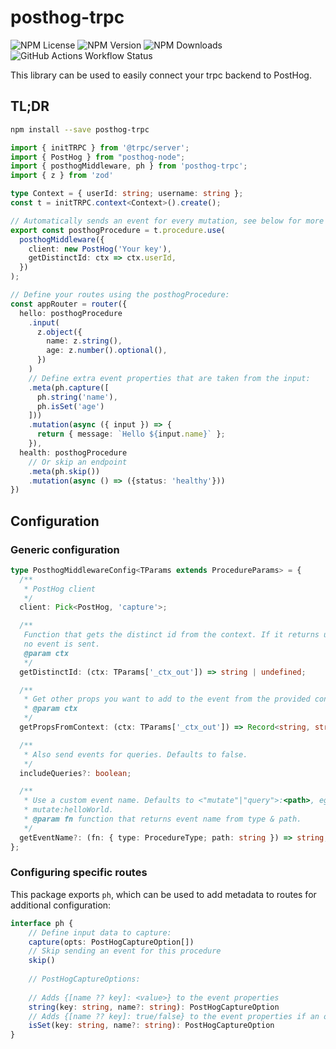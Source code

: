# posthog-trpc

![NPM License](https://img.shields.io/npm/l/posthog-trpc)
![NPM Version](https://img.shields.io/npm/v/posthog-trpc)
![NPM Downloads](https://img.shields.io/npm/dw/posthog-trpc)
![GitHub Actions Workflow Status](https://img.shields.io/github/actions/workflow/status/arjovanramshorst/posthog-trpc/main.yml)

This library can be used to easily connect your trpc backend to PostHog.

## TL;DR

```sh
npm install --save posthog-trpc
```

```typescript
import { initTRPC } from '@trpc/server';
import { PostHog } from "posthog-node";
import { posthogMiddleware, ph } from 'posthog-trpc';
import { z } from 'zod'

type Context = { userId: string; username: string };
const t = initTRPC.context<Context>().create();

// Automatically sends an event for every mutation, see below for more configuration options.
export const posthogProcedure = t.procedure.use(
  posthogMiddleware({
    client: new PostHog('Your key'),
    getDistinctId: ctx => ctx.userId,
  })
);

// Define your routes using the posthogProcedure:
const appRouter = router({
  hello: posthogProcedure
    .input(
      z.object({
        name: z.string(),
        age: z.number().optional(),
      })
    )
    // Define extra event properties that are taken from the input:
    .meta(ph.capture([
      ph.string('name'), 
      ph.isSet('age')
    ]))
    .mutation(async ({ input }) => {
      return { message: `Hello ${input.name}` };
    }),
  health: posthogProcedure
    // Or skip an endpoint
    .meta(ph.skip())
    .mutation(async () => ({status: 'healthy'}))
})
```

## Configuration

### Generic configuration 

```typescript
type PosthogMiddlewareConfig<TParams extends ProcedureParams> = {
  /**
   * PostHog client
   */
  client: Pick<PostHog, 'capture'>;

  /**
   Function that gets the distinct id from the context. If it returns undefined,
   no event is sent.
   @param ctx
   */
  getDistinctId: (ctx: TParams['_ctx_out']) => string | undefined;

  /**
   * Get other props you want to add to the event from the provided context.
   * @param ctx
   */
  getPropsFromContext: (ctx: TParams['_ctx_out']) => Record<string, string>;

  /**
   * Also send events for queries. Defaults to false.
   */
  includeQueries?: boolean;

  /**
   * Use a custom event name. Defaults to <"mutate"|"query">:<path>, eg:
   * mutate:helloWorld.
   * @param fn function that returns event name from type & path.
   */
  getEventName?: (fn: { type: ProcedureType; path: string }) => string;
};
```

### Configuring specific routes
This package exports `ph`, which can be used to add metadata to routes for additional configuration:

```typescript
interface ph {
    // Define input data to capture:
    capture(opts: PostHogCaptureOption[])
    // Skip sending an event for this procedure
    skip()
  
    // PostHogCaptureOptions:
  
    // Adds {[name ?? key]: <value>} to the event properties 
    string(key: string, name?: string): PostHogCaptureOption
    // Adds {[name ?? key]: true/false} to the event properties if an optional input is provided
    isSet(key: string, name?: string): PostHogCaptureOption
}
```

